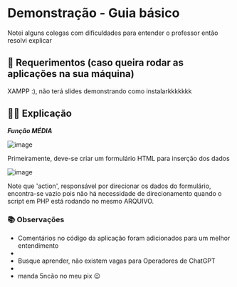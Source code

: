 # Demonstração - Guia básico

Notei alguns colegas com dificuldades para entender o professor então resolvi explicar 

## 📝 Requerimentos (caso queira rodar as aplicações na sua máquina)

XAMPP :), não terá slides demonstrando como instalarkkkkkkk

## 🧑‍🏫 Explicação

***Função MÉDIA***

![image](https://github.com/user-attachments/assets/a8028ad7-42f6-4236-953a-c60e5643bd97)

Primeiramente, deve-se criar um formulário HTML para inserção dos dados

![image](https://github.com/user-attachments/assets/d7d03d6a-9efb-4ffe-b9c0-da84e315b6a3)

Note que 'action', responsável por direcionar os dados do formulário, encontra-se vazio pois não há necessidade de direcionamento quando o script em PHP está rodando no mesmo ARQUIVO.



### 📚 Observações

- Comentários no código da aplicação foram adicionados para um melhor entendimento
- 
- Busque aprender, não existem vagas para Operadores de ChatGPT
- 
- manda 5ncão no meu pix 😉 

